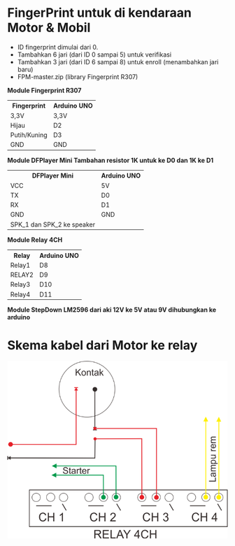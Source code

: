 # FingerPrint untuk di kendaraan Motor &amp; Mobil

* ID fingerprint dimulai dari 0.
* Tambahkan 6 jari (dari ID 0 sampai 5) untuk verifikasi
* Tambahkan 3 jari (dari ID 6 sampai 8) untuk enroll (menambahkan jari baru)
* FPM-master.zip (library Fingerprint R307)

<B>Module Fingerprint R307</B>
<table>
  <tbody>
    <tr>
      <th>Fingerprint</th>
      <th>Arduino UNO</th>
    </tr>
    <tr>
      <td>3,3V</td>
      <td>3,3V</td>
    </tr>
    <tr>
      <td>Hijau</td>
      <td>D2</td>
    </tr>
    <tr>
      <td>Putih/Kuning</td>
      <td>D3</td>
    </tr>
    <tr>
      <td>GND</td>
      <td>GND</td>
    </tr>
  </tbody>
</table>


<b>Module DFPlayer Mini
Tambahan resistor 1K untuk ke D0 dan 1K ke D1</b>
<table>
  <tbody>
    <tr>
      <th>DFPlayer Mini</th>
      <th>Arduino UNO</th>
    </tr>
    <tr>
      <td>VCC</td>
      <td>5V</td>
    </tr>
    <tr>
      <td>TX</td>
      <td>D0</td>
    </tr>
    <tr>
      <td>RX</td>
      <td>D1</td>
    </tr>
    <tr>
      <td>GND</td>
      <td>GND</td>
    </tr>
    <tr>
      <td>SPK_1 dan SPK_2 ke speaker</td>
      <td></td>
    </tr>
  </tbody>
</table>

<b>Module Relay 4CH</b>
<table>
  <tbody>
    <tr>
      <th>Relay</th>
      <th>Arduino UNO</th>
    </tr>
    <tr>
      <td>Relay1</td>
      <td>D8</td>
    </tr>
    <tr>
      <td>RELAY2</td>
      <td>D9</td>
    </tr>
    <tr>
      <td>Relay3</td>
      <td>D10</td>
    </tr>
    <tr>
      <td>Relay4</td>
      <td>D11</td>
    </tr>
  </tbody>
</table>


<b>Module StepDown LM2596 dari aki 12V ke 5V atau 9V dihubungkan ke arduino</b>

# Skema kabel dari Motor ke relay
![ScreenShot](https://github.com/beryindo/Fingerprint/blob/master/kabel.png)
